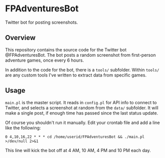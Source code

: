 # FPAdventuresBot
Twitter bot for posting screenshots.

## Overview
This repository contains the source code for the Twitter bot @FPAdventuresBot.  The bot posts a random screenshot from first-person adventure games, once every 6 hours.

In addition to the code for the bot, there is a `tools/` subfolder.  Within `tools/` are any custom tools I've written to extract data from specific games.

## Usage
`main.pl` is the master script.  It reads in `config.pl` for API info to connect to Twitter, and selects a screenshot at random from the `data/` subfolder.  It will make a single post, if enough time has passed since the last status update.

Of course you shouldn't run it manually.  Edit your crontab file and add a line like the following:

    0 4,10,16,22 * * * cd /home/userid/FPAdventuresBot && ./main.pl >/dev/null 2>&1

This line will kick the bot off at 4 AM, 10 AM, 4 PM and 10 PM each day.
